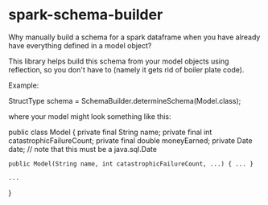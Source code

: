 # spark-schema-builder
Why manually build a schema for a spark dataframe when you have already have everything defined in a model object?

This library helps build this schema from your model objects using reflection, so you don't have to (namely it gets rid
of boiler plate code).

Example:

StructType schema = SchemaBuilder.determineSchema(Model.class);

where your model might look something like this:

public class Model {
    private final String name;
    private final int catastrophicFailureCount;
    private final double moneyEarned;
    private Date date; // note that this must be a java.sql.Date
    
    public Model(String name, int catastrophicFailureCount, ...) { ... }
    
    ...
    
}